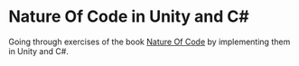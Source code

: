 # Nature Of Code in Unity and C#

Going through exercises of the book [Nature Of Code](https://natureofcode.com/) by implementing them in Unity and C#.